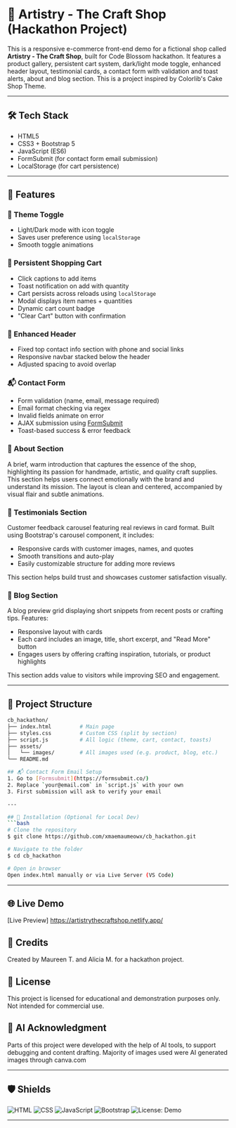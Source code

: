 # 🧶 Artistry - The Craft Shop (Hackathon Project)

This is a responsive e-commerce front-end demo for a fictional shop called **Artistry - The Craft Shop**, built for Code Blossom hackathon. It features a product gallery, persistent cart system, dark/light mode toggle, enhanced header layout, testimonial cards, a contact form with validation and toast alerts, about and blog section. This is a project inspired by Colorlib's Cake Shop Theme.

---

## 🛠 Tech Stack
- HTML5  
- CSS3 + Bootstrap 5  
- JavaScript (ES6)  
- FormSubmit (for contact form email submission)  
- LocalStorage (for cart persistence)

---

## 🚀 Features

### 🎨 Theme Toggle
- Light/Dark mode with icon toggle  
- Saves user preference using `localStorage`  
- Smooth toggle animations  

### 🛒 Persistent Shopping Cart
- Click captions to add items  
- Toast notification on add with quantity  
- Cart persists across reloads using `localStorage`  
- Modal displays item names + quantities  
- Dynamic cart count badge  
- "Clear Cart" button with confirmation  

### 🧾 Enhanced Header
- Fixed top contact info section with phone and social links  
- Responsive navbar stacked below the header  
- Adjusted spacing to avoid overlap  

### 📬 Contact Form
- Form validation (name, email, message required)  
- Email format checking via regex  
- Invalid fields animate on error  
- AJAX submission using [FormSubmit](https://formsubmit.co/)  
- Toast-based success & error feedback  

### 📖 About Section
A brief, warm introduction that captures the essence of the shop, highlighting its passion for handmade, artistic, and quality craft supplies. This section helps users connect emotionally with the brand and understand its mission. The layout is clean and centered, accompanied by visual flair and subtle animations.

### 💬 Testimonials Section
Customer feedback carousel featuring real reviews in card format. Built using Bootstrap's carousel component, it includes:
- Responsive cards with customer images, names, and quotes  
- Smooth transitions and auto-play  
- Easily customizable structure for adding more reviews  

This section helps build trust and showcases customer satisfaction visually.

### 📝 Blog Section
A blog preview grid displaying short snippets from recent posts or crafting tips. Features:
- Responsive layout with cards  
- Each card includes an image, title, short excerpt, and "Read More" button  
- Engages users by offering crafting inspiration, tutorials, or product highlights  

This section adds value to visitors while improving SEO and engagement.

---

## 📁 Project Structure 
```bash
cb_hackathon/
├── index.html         # Main page
├── styles.css         # Custom CSS (split by section)
├── script.js          # All logic (theme, cart, contact, toasts)
├── assets/
│   └── images/        # All images used (e.g. product, blog, etc.)
└── README.md

## 📬 Contact Form Email Setup
1. Go to [Formsubmit](https://formsubmit.co/)
2. Replace `your@email.com` in `script.js` with your own
3. First submission will ask to verify your email

---

## 🔧 Installation (Optional for Local Dev)
```bash
# Clone the repository
$ git clone https://github.com/xmaemaumeowx/cb_hackathon.git

# Navigate to the folder
$ cd cb_hackathon

# Open in browser
Open index.html manually or via Live Server (VS Code)
```

---
## 🌐 Live Demo
[Live Preview] https://artistrythecraftshop.netlify.app/

## 🙌 Credits
Created by Maureen T. and Alicia M. for a hackathon project.

## 📄 License
This project is licensed for educational and demonstration purposes only.
Not intended for commercial use.

## 🤖 AI Acknowledgment
Parts of this project were developed with the help of AI tools, to support debugging and content drafting.
Majority of images used were AI generated images through canva.com

---

## 🛡 Shields
![HTML](https://img.shields.io/badge/HTML5-E34F26?logo=html5&logoColor=white)
![CSS](https://img.shields.io/badge/CSS3-1572B6?logo=css3&logoColor=white)
![JavaScript](https://img.shields.io/badge/JavaScript-F7DF1E?logo=javascript&logoColor=black)
![Bootstrap](https://img.shields.io/badge/Bootstrap-7952B3?logo=bootstrap&logoColor=white)
![License: Demo](https://img.shields.io/badge/License-Demo-lightgrey)

---

